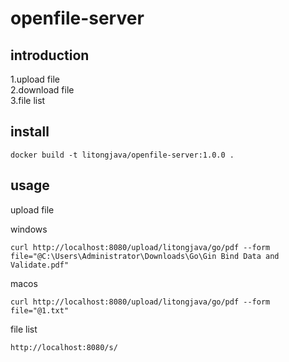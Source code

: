 # openfile-server
## introduction
1.upload file   
2.download file  
3.file list  

## install
```build
docker build -t litongjava/openfile-server:1.0.0 .
```


## usage
upload file

windows
```
curl http://localhost:8080/upload/litongjava/go/pdf --form file="@C:\Users\Administrator\Downloads\Go\Gin Bind Data and Validate.pdf"
```

macos
```
curl http://localhost:8080/upload/litongjava/go/pdf --form file="@1.txt"
```

file list
```
http://localhost:8080/s/
```


